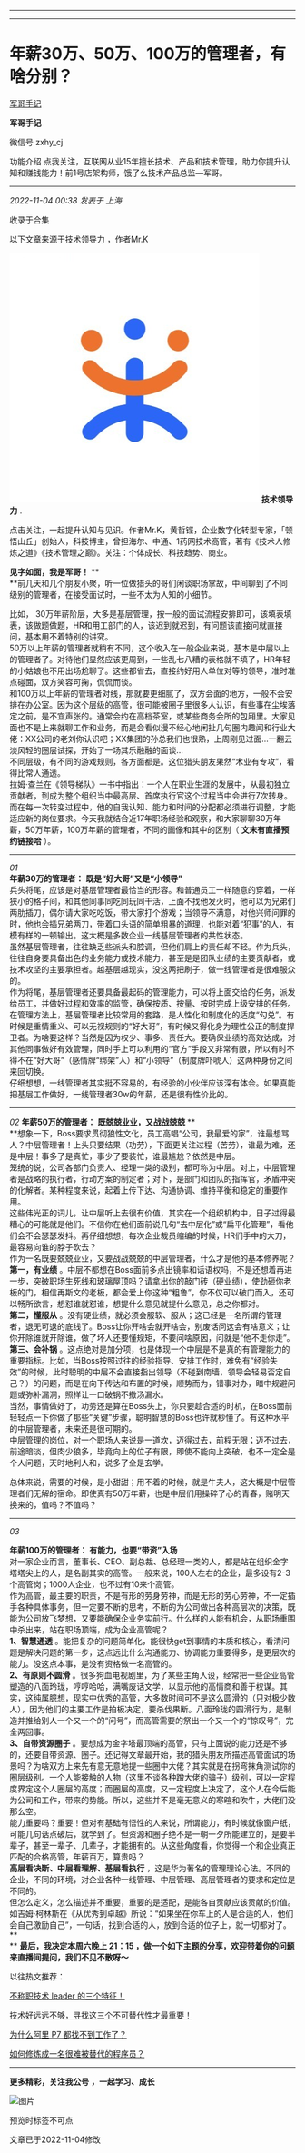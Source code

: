 ----------------------------------------
----------------------------------------
#  年薪30万、50万、100万的管理者，有啥分别？

[ 军哥手记 ](javascript:void\(0\);)

**军哥手记** ![]()

微信号 zxhy_cj

功能介绍 点我关注，互联网从业15年擅长技术、产品和技术管理，助力你提升认知和赚钱能力！前1号店架构师，饿了么技术产品总监—军哥。

____

_2022-11-04 00:38_ _发表于 上海_

收录于合集

以下文章来源于技术领导力 ，作者Mr.K

![](images/0)
**技术领导力** .

点击关注，一起提升认知与见识。作者Mr.K，黄哲铿，企业数字化转型专家，「顿悟山丘」创始人，科技博主，曾担海尔、中通、1药网技术高管，著有《技术人修炼之道》《技术管理之巅》。关注：个体成长、科技趋势、商业。

  
**见字如面，我是军哥！** **  
**前几天和几个朋友小聚，听一位做猎头的哥们闲谈职场掌故，中间聊到了不同级别的管理者，在接受面试时，一些不太为人知的小细节。  
  
比如，
30万年薪阶层，大多是基层管理，按一般的面试流程安排即可，该填表填表，该做题做题，HR和用工部门的人，该迟到就迟到，有问题该直接问就直接问，基本用不着特别的讲究。  
50万以上年薪的管理者就稍有不同，这个收入在一般企业来说，基本是中层以上的管理者了。对待他们显然应该更周到，一些乱七八糟的表格就不填了，HR年轻的小姑娘也不用出场尬聊了。这些都省去，直接约好用人单位对等的领导，准时准点碰面，双方笑容可掬，侃侃而谈。  
和100万以上年薪的管理者对线，那就要更细腻了，双方会面的地方，一般不会安排在办公室。因为这个层级的高管，很可能被圈子里很多人认识，有些事在尘埃落定之前，是不宜声张的。通常会约在高档茶室，或某些商务会所的包厢里。大家见面也不是上来就聊工作和业务，而是会看似漫不经心地闲扯几句圈内趣闻和行业大佬：XX公司的老刘你认识吧；XX集团的孙总我们也很熟，上周刚见过面…一翻云淡风轻的圈层试探，开始了一场其乐融融的面谈…  
不同层级，有不同的游戏规则，各方面都是。这位猎头朋友果然“术业有专攻”，看得比常人通透。  
拉姆·查兰在《领导梯队》一书中指出：一个人在职业生涯的发展中，从最初独立贡献者，到成为整个组织当中最高层、首席执行官这个过程当中会进行7次转身。而在每一次转变过程中，他的自我认知、能力和时间的分配都必须进行调整，才能适应新的岗位要求。今天我就结合近17年职场经验和观察，和大家聊聊30万年薪，50万年薪，100万年薪的管理者，不同的画像和其中的区别（
**文末有直播预约链接哈** ）。  

* * *

  
 _01_  
 **年薪30万的管理者：** **既是“好大哥”又是“小领导”**  
兵头将尾，应该是对基层管理者最恰当的形容。和普通员工一样随意的穿着，一样狭小的格子间，和其他同事同吃同玩同干活，上面不找他发火时，他可以为兄弟们两肋插刀，偶尔请大家吃吃饭，带大家打个游戏；当领导不满意，对他兴师问罪的时，他也会插兄弟两刀，带着口头语的简单粗暴的道理，也能对着“犯事”的人，有模有样的一顿输出。这大概是多数企业一线基层管理者的共性状态。  
虽然基层管理者，往往缺乏些派头和腔调，但他们肩上的责任却不轻。作为兵头，往往自身要具备出色的业务能力或技术能力，甚至是是团队业绩的主要贡献者，或技术攻坚的主要承担者。越基层越现实，没这两把刷子，做一线管理者是很难服众的。  
作为将尾，基层管理者还要具备最起码的管理能力，可以将上面交给的任务，派发给员工，并做好过程和效率的监管，确保按质、按量、按时完成上级安排的任务。  
在管理方法上，基层管理者比较常用的套路，是人性化和制度化的适度“勾兑”。有时候是重情重义、可以无视规则的“好大哥”，有时候又得化身为理性公正的制度捍卫者。为啥要这样？当然是因为权少、事多、责任大。要确保业绩的高效达成，对其他同事做好有效管理，同时手上可以利用的“官方”手段又非常有限，所以有时不得不在“好大哥”（感情牌“绑架”人）和“小领导”（制度牌吓唬人）这两种身份之间来回切换。  
仔细想想，一线管理者其实挺不容易的，有经验的小伙伴应该深有体会。如果真能把基层工作做好，一线管理者30w的年薪，还是很有性价比的。

  

  

* * *

  
 _02_ **年薪50万的管理者：** **既兢兢业业，又战战兢兢** **  
**想象一下，Boss要求贯彻狼性文化，员工高唱“公司，我最爱的家”，谁最想骂人？中层管理者！上头只要结果（功劳），下面更关注过程（苦劳），谁最为难，还是中层！事多了是真忙，事少了要装忙，谁最尴尬？依然是中层。  
笼统的说，公司各部门负责人、经理一类的级别，都可称为中层。对上，中层管理者是战略的执行者，行动方案的制定者；对下，是部门和团队的指挥官，矛盾冲突的化解者。某种程度来说，起着上传下达、沟通协调、维持平衡和稳定的重要作用。  
这些伟光正的词儿，让中层听上去很有价值，其实在一个组织机构中，日子过得最糟心的可能就是他们。不信你在他们面前说几句“去中层化”或“扁平化管理”，看他们会不会瑟瑟发抖。再仔细想想，每次企业裁员缩编的时候，HR们手中的大刀，最容易向谁的脖子砍去？  
作为一名既要兢兢业业，又要战战兢兢的中层管理者，什么才是他的基本修养呢？  
 **第一，有业绩**
。中层不都想在Boss面前多点出镜率和话语权吗，不是还想着再进一步，突破职场生死线和玻璃屋顶吗？请拿出你的敲门砖（硬业绩），使劲砸你老板的门，相信再斯文的老板，都会爱上你这种“粗鲁”，你不仅可以破门而入，还可以畅所欲言，想怼谁就怼谁，想提什么意见就提什么意见，总之你都对。  
 **第二，懂服从**
。没有硬业绩，就必须会服软、服从；这已经是一名所谓的管理者，退无可退的底线了。Boss让你开啥会就开啥会，别废话问这会有啥意义；让你开除谁就开除谁，做了坏人还要懂规矩，不要问啥原因，问就是“他不走你走”。  
 **第三、会补锅**
。这点绝对是加分项，也是体现一个中层是不是真的有管理能力的重要指标。比如，当Boss按照过往的经验指导、安排工作时，难免有“经验失效”的时候，此时聪明的中层不会直接指出领导（不碰到南墙，领导会轻易否定自己？）的问题，而是在向下传达和布置的时候，顺势而为，错事对办，暗中规避问题或弥补漏洞，照样让一口破锅不撒汤漏水。  
当然，事情做好了，功劳还是算在Boss头上，你只要趁合适的时机，在Boss面前轻轻点一下你做了那些“关键”步骤，聪明智慧的Boss也许就秒懂了。有这种水平的中层管理者，未来还是很可期的。  
中层管理的岗位，对一个职场人来说是一道坎，迈得过去，前程无限；迈不过去，前途暗淡，但肉少狼多，毕竟向上的位子有限，即使不能向上突破，也不一定全是个人问题，天时地利人和，说多了全是玄学。  

总体来说，需要的时候，是小甜甜；用不着的时候，就是牛夫人，这大概是中层管理者们无解的宿命。即使真有50万年薪，也是中层们用操碎了心的青春，赌明天换来的，值吗？不值吗？

  

  

* * *

  

 _03_

 **年薪100万的管理者：** **有能力，也要“带资”入场**  
对一家企业而言，董事长、CEO、副总裁、总经理一类的人，都是站在组织金字塔塔尖上的人，是名副其实的高管。一般来说，100人左右的企业，最多设有2-3个高管岗；1000人企业，也不过有10来个高管。  
作为高管，最主要的职责，不是有形的劳身劳神，而是无形的劳心劳神，不一定插手各种具体事务，但一定要不断的思考，不断的为公司做出各种高层次的决策，既能为公司放飞梦想，又要能确保企业务实前行。什么样的人能有机会，从职场重围中杀出来，站在职场顶端，成为企业高管呢？  
 **1、智慧通透**
。能把复杂的问题简单化，能很快get到事情的本质和核心，看清问题是解决问题的第一步，这点远比什么沟通能力、协调能力重要得多，是更层次的能力。没这点本事，是没有资格做一名高管的。  
 **2、有原则不圆滑**
。很多狗血电视剧里，为了某些主角人设，经常把一些企业高管塑造的八面玲珑，哼哼哈哈，满嘴废话文学，以显示他的高情商和善于权谋。其实，这纯属臆想，现实中优秀的高管，大多数时间可不是这么圆滑的（只对极少数人），因为他们的主要工作是拍板决定，要杀伐果断。八面玲珑的圆滑行为，是制造并推给别人一个又一个的“问号”，而高管需要的祭出一个又一个的“惊叹号”，完全两回事。  
 **3、自带资源圈子**
。要想成为金字塔最顶端的高管，只有上面说的能力还是不够的，还要自带资源、圈子。还记得文章最开始，我的猎头朋友所描述高管面试的场景吗？为啥双方上来先有意无意地提一些圈中大佬？其实就是在拐弯抹角测试你的圈层级别。一个人能接触的人物（这里不谈各种蹭大佬的骗子）级别，可以一定程度界定这个人圈层的高度；而圈层的高度，又一定程度上决定了，这个人在今后能为公司和工作，带来的势能。所以，这些并不是毫无意义的寒暄和吹牛，大佬们没那么空。  
能力重要吗？重要！但对有基础有悟性的人来说，所谓能力，有时候就像窗户纸，可能几句话点破后，就学到了。但资源和圈子绝不是一朝一夕所能建立的，是要半辈子，甚至一辈子、几辈子，才能拥有的。从这些角度看，你觉得一个和企业真正匹配的合格高管，年薪百万，算贵吗？  
 **高层看决断、中层看理解、基层看执行**
，这是华为著名的管理理论心法。不同的企业，不同的环境，对企业各种一线管理、中层管理、高层管理者的要求和定位是不同的。  
但怎么定义，怎么描述并不重要，重要的是适配，是能各自贡献应该贡献的价值。如吉姆·柯林斯在《从优秀到卓越》所说：“如果坐在你车上的人是合适的人，他们会自己激励自己”，一句话，找到合适的人，放到合适的位子上，就一切都对了。
**  
** **最后，我决定本周六晚上 21：15 ，做一个如下主题的分享，欢迎带着你的问题来直播间提问，我们不见不散呀～**

以往热文推荐：

[不称职技术 leader
的三个特征！](http://mp.weixin.qq.com/s?__biz=MzA3MDU2MjM4Ng==&mid=2247496888&idx=1&sn=805ab40c7fd08368875d3821f6089586&chksm=9f385385a84fda93ab0eeb29f912f9434ca050865b48b110d94f3eb2fb621f9e8aada40da239&scene=21#wechat_redirect)

[技术好远远不够，寻找这三个不可替代性才最重要！](http://mp.weixin.qq.com/s?__biz=MzA3MDU2MjM4Ng==&mid=2247496877&idx=1&sn=aa5924fd28ffc3c697f2b34dc56bba4c&chksm=9f385390a84fda86fb62e6184b41f05473676f815b1e24ef57c24c4ccea633cdb81419a893f8&scene=21#wechat_redirect)  

[为什么阿里 P7
都找不到工作了？](http://mp.weixin.qq.com/s?__biz=MzA3MDU2MjM4Ng==&mid=2247496802&idx=1&sn=341cc2d8a2e72632e80f914a1817dbfe&chksm=9f38535fa84fda494ebe86a95d7de1f6a86bb43c0ba91a6451e87e7651228cba9760a7d75fdf&scene=21#wechat_redirect)

[如何修炼成一名很难被替代的程序员？](http://mp.weixin.qq.com/s?__biz=MzA3MDU2MjM4Ng==&mid=2247496780&idx=1&sn=da5a932426cf766039673bf5fb328dec&chksm=9f385371a84fda6751b9006a6c7115fda487ff39f1bcd2c0004eb3657c3de28ccfa6729188e5&scene=21#wechat_redirect)

  

* * *

  

 **更多精彩，关注我公号** **，一起学习、成长**

![图片](https://mmbiz.qpic.cn/mmbiz_png/b96CibCt70iaajvl7fD4ZCicMcjhXMp1v6UibM134tIsO1j5yqHyNhh9arj090oAL7zGhRJRq6cFqFOlDZMleLl4pw/640?wx_fmt=png&wxfrom=5&wx_lazy=1&wx_co=1)

预览时标签不可点

文章已于2022-11-04修改

